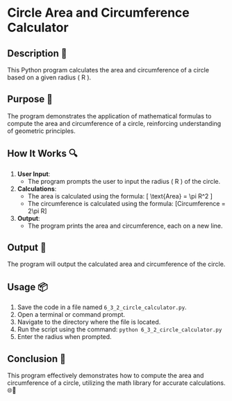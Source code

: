 # Circle Area and Circumference Calculator

## Description 📝
This Python program calculates the area and circumference of a circle based on a given radius \( R \).

## Purpose 🎯
The program demonstrates the application of mathematical formulas to compute the area and circumference of a circle, reinforcing understanding of geometric principles.

## How It Works 🔍
1. **User Input**:
   - The program prompts the user to input the radius \( R \) of the circle.
2. **Calculations**:
   - The area is calculated using the formula:
     \[
     \text{Area} = \pi R^2
     \]
   - The circumference is calculated using the formula:
     \[Circumference = 2\pi R\]
3. **Output**:
   - The program prints the area and circumference, each on a new line.

## Output 📜
The program will output the calculated area and circumference of the circle.

## Usage 📦
1. Save the code in a file named `6_3_2_circle_calculator.py`.
2. Open a terminal or command prompt.
3. Navigate to the directory where the file is located.
4. Run the script using the command:
   `python 6_3_2_circle_calculator.py`
5. Enter the radius when prompted.

## Conclusion 🚀
This program effectively demonstrates how to compute the area and circumference of a circle, utilizing the math library for accurate calculations.
🌐🔵
